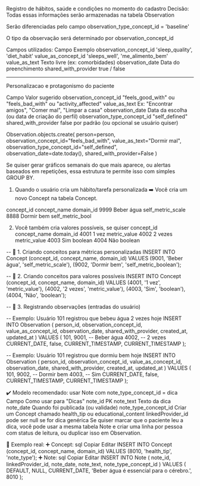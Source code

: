 Registro de hábitos, saúde e condições no momento do cadastro
Decisão:
Todas essas informações serão armazenadas na tabela Observation

Serão diferenciadas pelo campo observation_type_concept_id = 'baseline'

O tipo da observação será determinado por observation_concept_id

Campos utilizados:
Campo	Exemplo
observation_concept_id	'sleep_quality', 'diet_habit'
value_as_concept_id	'sleeps_well', 'me_alimento_bem'
value_as_text	Texto livre (ex: comorbidades)
observation_date	Data do preenchimento
shared_with_provider	true / false


---
Personalizacao e protagonismo do paciente

Campo	Valor sugerido
observation_concept_id	"feels_good_with" ou "feels_bad_with" ou "activity_affected"
value_as_text	Ex: "Encontrar amigos", "Comer mal", "Limpar a casa"
observation_date	Data da escolha (ou data de criação do perfil)
observation_type_concept_id	"self_defined"
shared_with_provider	false por padrão (ou opcional se usuário quiser)

Observation.objects.create(
    person=person,
    observation_concept_id="feels_bad_with",
    value_as_text="Dormir mal",
    observation_type_concept_id="self_defined",
    observation_date=date.today(),
    shared_with_provider=False
)


Se quiser gerar gráficos semanais do que mais aparece, ou alertas baseados em repetições, essa estrutura te permite isso com simples GROUP BY.


1. Quando o usuário cria um hábito/tarefa personalizada
➡️ Você cria um novo Concept na tabela Concept.

concept_id	concept_name	domain_id
9999	Beber água	self_metric_scale
8888	Dormir bem	self_metric_bool

2. Você também cria valores possíveis, se quiser
concept_id	concept_name	domain_id
4001	1 vez	metric_value
4002	2 vezes	metric_value
4003	Sim	boolean
4004	Não	boolean

-- 📌 1. Criando conceitos para métricas personalizadas
INSERT INTO Concept (concept_id, concept_name, domain_id) VALUES
(9001, 'Beber água', 'self_metric_scale'),
(9002, 'Dormir bem', 'self_metric_boolean');

-- 📌 2. Criando conceitos para valores possíveis
INSERT INTO Concept (concept_id, concept_name, domain_id) VALUES
(4001, '1 vez', 'metric_value'),
(4002, '2 vezes', 'metric_value'),
(4003, 'Sim', 'boolean'),
(4004, 'Não', 'boolean');

-- 📌 3. Registrando observações (entradas do usuário)

-- Exemplo: Usuário 101 registrou que bebeu água 2 vezes hoje
INSERT INTO Observation (
  person_id,
  observation_concept_id,
  value_as_concept_id,
  observation_date,
  shared_with_provider,
  created_at,
  updated_at
) VALUES (
  101,
  9001,  -- Beber água
  4002,  -- 2 vezes
  CURRENT_DATE,
  false,
  CURRENT_TIMESTAMP,
  CURRENT_TIMESTAMP
);

-- Exemplo: Usuário 101 registrou que dormiu bem hoje
INSERT INTO Observation (
  person_id,
  observation_concept_id,
  value_as_concept_id,
  observation_date,
  shared_with_provider,
  created_at,
  updated_at
) VALUES (
  101,
  9002,  -- Dormir bem
  4003,  -- Sim
  CURRENT_DATE,
  false,
  CURRENT_TIMESTAMP,
  CURRENT_TIMESTAMP
);


✔️ Modelo recomendado: usar Note com note_type_concept_id = dica
Campo	Como usar para "Dicas"
note_id	PK
note_text	Texto da dica
note_date	Quando foi publicada (ou validade)
note_type_concept_id	Criar um Concept chamado health_tip ou educational_content
linkedProvider_id	pode ser null se for dica genérica
Se quiser marcar que o paciente leu a dica, você pode usar a mesma tabela Note e criar uma linha por pessoa com status de leitura, ou duplicar isso em Observation.

📘 Exemplo real:
➕ Concept:
sql
Copiar
Editar
INSERT INTO Concept (concept_id, concept_name, domain_id) VALUES
(8010, 'health_tip', 'note_type');
➕ Note:
sql
Copiar
Editar
INSERT INTO Note (
  note_id, linkedProvider_id, note_date, note_text, note_type_concept_id
) VALUES (
  DEFAULT, NULL, CURRENT_DATE, 'Beber água é essencial para o cérebro.', 8010
);

